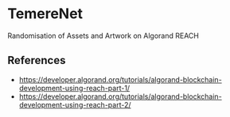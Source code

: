 # TemereNet
Randomisation of Assets and Artwork on Algorand REACH

## References
- https://developer.algorand.org/tutorials/algorand-blockchain-development-using-reach-part-1/
- https://developer.algorand.org/tutorials/algorand-blockchain-development-using-reach-part-2/
